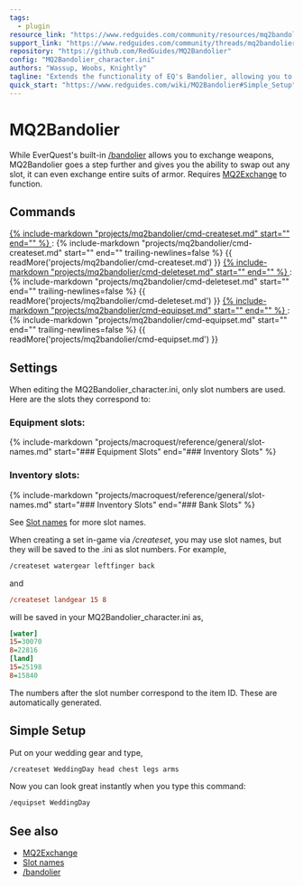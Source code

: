 ```yaml
---
tags:
  - plugin
resource_link: "https://www.redguides.com/community/resources/mq2bandolier.101/"
support_link: "https://www.redguides.com/community/threads/mq2bandolier.66806/"
repository: "https://github.com/RedGuides/MQ2Bandolier"
config: "MQ2Bandolier_character.ini"
authors: "Wassup, Woobs, Knightly"
tagline: "Extends the functionality of EQ's Bandolier, allowing you to change items in any slot."
quick_start: "https://www.redguides.com/wiki/MQ2Bandolier#Simple_Setup"
---
```


# MQ2Bandolier
<!--desc-start-->
While EverQuest's built-in [/bandolier](../everquest/commands/cmd-bandolier.md) allows you to exchange weapons, MQ2Bandolier goes a step further and gives you the ability to swap out any slot, it can even exchange entire suits of armor. Requires [MQ2Exchange](../mq2exchange/index.md) to function.
<!--desc-end-->

## Commands

<a href="cmd-createset/">
{% 
  include-markdown "projects/mq2bandolier/cmd-createset.md" 
  start="<!--cmd-syntax-start-->" 
  end="<!--cmd-syntax-end-->" 
%}
</a>
:    {% include-markdown "projects/mq2bandolier/cmd-createset.md" 
        start="<!--cmd-desc-start-->" 
        end="<!--cmd-desc-end-->" 
        trailing-newlines=false 
     %} {{ readMore('projects/mq2bandolier/cmd-createset.md') }}

<a href="cmd-deleteset/">
{% 
  include-markdown "projects/mq2bandolier/cmd-deleteset.md" 
  start="<!--cmd-syntax-start-->" 
  end="<!--cmd-syntax-end-->" 
%}
</a>
:    {% include-markdown "projects/mq2bandolier/cmd-deleteset.md" 
        start="<!--cmd-desc-start-->" 
        end="<!--cmd-desc-end-->" 
        trailing-newlines=false 
     %} {{ readMore('projects/mq2bandolier/cmd-deleteset.md') }}

<a href="cmd-equipset/">
{% 
  include-markdown "projects/mq2bandolier/cmd-equipset.md" 
  start="<!--cmd-syntax-start-->" 
  end="<!--cmd-syntax-end-->" 
%}
</a>
:    {% include-markdown "projects/mq2bandolier/cmd-equipset.md" 
        start="<!--cmd-desc-start-->" 
        end="<!--cmd-desc-end-->" 
        trailing-newlines=false 
     %} {{ readMore('projects/mq2bandolier/cmd-equipset.md') }}

## Settings

When editing the MQ2Bandolier_character.ini, only slot numbers are used. Here are the slots they correspond to:

### Equipment slots:
{% 
  include-markdown "projects/macroquest/reference/general/slot-names.md" 
  start="### Equipment Slots" 
  end="### Inventory Slots" 
%}

### Inventory slots:
{% 
  include-markdown "projects/macroquest/reference/general/slot-names.md" 
  start="### Inventory Slots" 
  end="### Bank Slots" 
%}

See [Slot names](../macroquest/reference/general/slot-names.md) for more slot names.

When creating a set in-game via */createset*, you may use slot names, but they will be saved to the .ini as slot numbers. For example,

```bash
/createset watergear leftfinger back
```

and 

```ini
/createset landgear 15 8
```

will be saved in your MQ2Bandolier_character.ini as,

```ini
[water]
15=30070
8=22816
[land]
15=25198
8=15840
```

The numbers after the slot number correspond to the item ID. These are automatically generated.

## Simple Setup

Put on your wedding gear and type,

```bash
/createset WeddingDay head chest legs arms
```

Now you can look great instantly when you type this command:

```bash
/equipset WeddingDay
```

## See also

- [MQ2Exchange](../mq2exchange/index.md)
- [Slot names](../macroquest/reference/general/slot-names.md)
- [/bandolier](../everquest/commands/cmd-bandolier.md)
